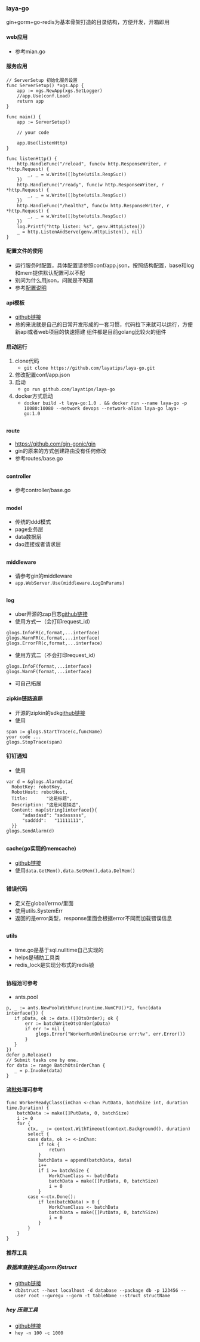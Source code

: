 ### laya-go
gin+gorm+go-redis为基本骨架打造的目录结构，方便开发，开箱即用

#### web应用

- 参考mian.go

#### 服务应用

```
// ServerSetup 初始化服务设置
func ServerSetup() *xgs.App {
	app := xgs.NewApp(xgs.SetLogger)
	//app.Use(conf.Load)
	return app
}

func main() {
	app := ServerSetup()
	
    // your code

	app.Use(listenHttp)
}

func listenHttp() {
	http.HandleFunc("/reload", func(w http.ResponseWriter, r *http.Request) {
		_, _ = w.Write([]byte(utils.RespSuc))
	})
	http.HandleFunc("/ready", func(w http.ResponseWriter, r *http.Request) {
		_, _ = w.Write([]byte(utils.RespSuc))
	})
	http.HandleFunc("/healthz", func(w http.ResponseWriter, r *http.Request) {
		_, _ = w.Write([]byte(utils.RespSuc))
	})
	log.Printf("http_listen: %s", genv.HttpListen())
	_ = http.ListenAndServe(genv.HttpListen(), nil)
}
```

#### 配置文件的使用
- 运行服务时配置，具体配置请参照conf/app.json，按照结构配置，base和log和mem提供默认配置可以不配
- 别问为什么用json，问就是不知道
- 参考[配置说明](https://github.com/layatips/laya-go/tree/master/conf)

#### api模板

- [github链接](https://github.com/layatips/laya-go)
- 总的来说就是自己的日常开发形成的一套习惯，代码拉下来就可以运行，方便新api或者web项目的快速搭建 组件都是目前golang比较火的组件

#### 启动运行

1. clone代码
    - ```git clone https://github.com/layatips/laya-go.git```
2. 修改配置conf/app.json
3. 启动
    - ```go run github.com/layatips/laya-go```
4. docker方式启动
    - ```docker build -t laya-go:1.0 . && docker run --name laya-go -p 10080:10080 --network devops --network-alias laya-go laya-go:1.0 ```

##   

#### route

- https://github.com/gin-gonic/gin
- gin的原来的方式创建路由没有任何修改
- 参考routes/base.go

##

#### controller

- 参考controller/base.go

##

#### model

- 传统的ddd模式
- page业务层
- data数据层
- dao连接或者请求层

##

#### middleware

- 请参考gin的middleware
- ```app.WebServer.Use(middleware.LogInParams)```

##

#### log

- uber开源的zap日志[github链接](https://github.com/uber-go/zap)
- 使用方式一（会打印request_id）

```
glogs.InfoFR(c,format,...interface)
glogs.WarnFR(c,format,...interface)
glogs.ErrorFR(c,format,...interface)
```

- 使用方式二（不会打印request_id）

```
glogs.InfoF(format,...interface)
glogs.WarnF(format,...interface)
```

- 可自己拓展

#### zipkin链路追踪

- 开源的zipkin的sdk[github链接](github.com/openzipkin/zipkin-go)
- 使用

```
span := glogs.StartTrace(c,funcName)
your code ...
glogs.StopTrace(span)
```

#### 钉钉通知

- 使用

```
var d = &glogs.AlarmData{
  RobotKey: robotKey,
  RobotHost: robotHost,
  Title:       "这是标题",
  Description: "这是问题描述",
  Content: map[string]interface{}{
      "adasdasd": "sadasssss",
      "sadddd":   "11111111",
  }}
glogs.SendAlarm(d)
```

##

#### cache(go实现的memcache)

- [github链接](https://github.com/patrickmn/go-cache)
- 使用```data.GetMem(),data.SetMem(),data.DelMem()```

##

#### 错误代码

- 定义在global/errno/里面
- 使用utils.SystemErr
- 返回的是error类型，response里面会根据error不同而加载错误信息

##

#### utils

- time.go是基于sql.nulltime自己实现的
- helps是辅助工具类
- redis_lock是实现分布式的redis锁

##

#### 协程池可参考

- ants.pool

```
p, _ := ants.NewPoolWithFunc(runtime.NumCPU()*2, func(data interface{}) {
   if pData, ok := data.([]OtsOrder); ok {
       err := batchWriteOtsOrder(pData)
       if err != nil {
           glogs.Error("WorkerRunOnlineCourse err:%v", err.Error())
       }
   }
})
defer p.Release()
// Submit tasks one by one.
for data := range BatchOtsOrderChan {
   _ = p.Invoke(data)
}
```

#### 流批处理可参考
```
func WorkerReadyClass(inChan <-chan PutData, batchSize int, duration time.Duration) {
	batchData := make([]PutData, 0, batchSize)
	i := 0
	for {
		ctx, _ := context.WithTimeout(context.Background(), duration)
		select {
		case data, ok := <-inChan:
			if !ok {
				return
			}
			batchData = append(batchData, data)
			i++
			if i >= batchSize {
				WorkChanClass <- batchData
				batchData = make([]PutData, 0, batchSize)
				i = 0
			}
		case <-ctx.Done():
			if len(batchData) > 0 {
				WorkChanClass <- batchData
				batchData = make([]PutData, 0, batchSize)
				i = 0
			}
		}
	}
}
```

#### 推荐工具

##### 数据库直接生成gorm的struct

- [github链接](https://github.com/Shelnutt2/db2struct)
- ```db2struct --host localhost -d database --package db -p 123456 --user root --guregu --gorm -t tableName --struct structName```

##### hey 压测工具

- [github链接](https://github.com/rakyll/hey)
- ```hey -n 100 -c 1000```